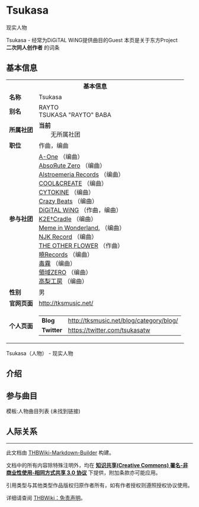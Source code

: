 # Tsukasa

<!-- source html: G:\repos\THBWiki-Markdown-Builder\THBWikiMarkdown\Temp\main\b\b2\ns0%3ATsukasa.html -->

现实人物

Tsukasa - 经常为DiGiTAL WiNG提供曲目的Guest
本页是关于东方Project  
 **二次同人创作者** 的词条

## 基本信息

<table><tbody><tr><th colspan="3">基本信息</th></tr><tr><td class="label"><b>名称</b></td><td> Tsukasa </td></tr><tr><td class="label"><b>别名</b></td><td>RAYTO<br>TSUKASA "RAYTO" BABA</td></tr><tr><td class="label"><b>所属社团</b></td><td><b>当前</b><div style="margin-left:2em;">无所属社团</div></td></tr><tr><td class="label"><b>职位</b></td><td>作曲，编曲</td></tr><tr><td class="label"><b>参与社团</b></td><td><a href="./A-One.md" title="A-One">A-One</a> （编曲）<br><a href="./AbsoЯute_Zero.md" title="AbsoЯute Zero">AbsoЯute Zero</a> （编曲）<br><a href="./Alstroemeria_Records.md" title="Alstroemeria Records">Alstroemeria Records</a> （编曲）<br><a href="./COOL&CREATE.md" title="COOL&amp;CREATE">COOL&amp;CREATE</a> （编曲）<br><a href="./CYTOKINE.md" title="CYTOKINE">CYTOKINE</a> （编曲）<br><a href="./Crazy_Beats.md" title="Crazy Beats">Crazy Beats</a> （编曲）<br><a href="./DiGiTAL_WiNG.md" title="DiGiTAL WiNG">DiGiTAL WiNG</a> （作曲，编曲）<br><a href="./K2E†Cradle.md" title="K2E†Cradle">K2E†Cradle</a> （编曲）<br><a href="./Meme_in_Wonderland..md" title="Meme in Wonderland.">Meme in Wonderland.</a> （编曲）<br><a href="./NJK_Record.md" title="NJK Record">NJK Record</a> （编曲）<br><a href="./THE_OTHER_FLOWER.md" title="THE OTHER FLOWER">THE OTHER FLOWER</a> （作曲）<br><a href="./暁Records.md" title="暁Records">暁Records</a> （编曲）<br><a href="./毒霧.md" title="毒霧">毒霧</a> （编曲）<br><a href="./領域ZERO.md" title="領域ZERO">領域ZERO</a> （编曲）<br><a href="./高梨工房.md" title="高梨工房">高梨工房</a> （编曲）</td></tr><tr><td class="label"><b>性别</b></td><td>男</td></tr><tr><td class="label"><b>官网页面</b></td><td><a rel="nofollow" class="external free" href="http://tksmusic.net/">http://tksmusic.net/</a></td></tr><tr><td class="label"><b>个人页面</b></td><td><table border="0" cellspacing="0" cellpadding="0"><tbody><tr><td><b>Blog</b></td><td><a rel="nofollow" class="external free" href="http://tksmusic.net/blog/category/blog/">http://tksmusic.net/blog/category/blog/</a></td></tr><tr><td><b>Twitter</b></td><td><a rel="nofollow" class="external free" href="https://twitter.com/tsukasatw">https://twitter.com/tsukasatw</a></td></tr></tbody></table></td></tr></tbody></table>

Tsukasa（人物） - 现实人物

## 介绍

## 参与曲目
  
模板:人物曲目列表 (未找到链接)
  


## 人际关系




---

此文档由 [THBWiki-Markdown-Builder](https://github.com/Delsin-Yu/THBWiki-Markdown-Builder) 构建。

文档中的所有内容除特殊注明外，均在 [**知识共享(Creative Commons) 署名-非商业性使用-相同方式共享 3.0 协议**](https://creativecommons.org/licenses/by-sa/3.0/deed.zh-hans) 下提供，附加条款亦可能应用。

引用类型与其他类型作品版权归原作者所有，如有作者授权则遵照授权协议使用。

详细请查阅 [THBWiki：免责声明](https://thbwiki.cc/THBWiki:%E5%85%8D%E8%B4%A3%E5%A3%B0%E6%98%8E)。

